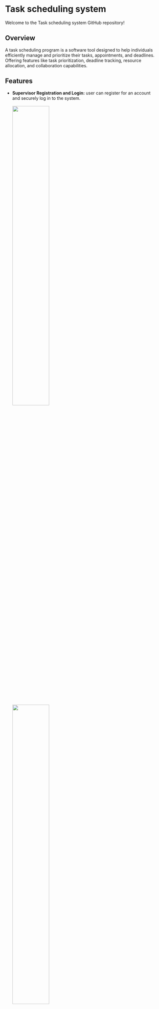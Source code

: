 # Task scheduling system

Welcome to the Task scheduling system GitHub repository!

## Overview
A task scheduling program is a software tool designed to help individuals efficiently manage and prioritize their tasks, appointments, and deadlines. Offering features like task prioritization, deadline tracking, resource allocation, and collaboration capabilities.
## Features
- **Supervisor Registration and Login:** user can register for an account and securely log in to the system.<br/><br/>
  <image src= "https://drive.google.com/file/d/13oHKhFWGv90j4KImni31QWF2gX4v7biG/view?usp=drive_link" width ="50%" height = "50%" /> 
  <image src= "https://drive.google.com/file/d/1tNcfsAPcRkWz20vCbgOqrJOLYIALR6DQ/view?usp=drive_link" width ="50%" height = "50%" />
  <image src= "https://drive.google.com/file/d/13Y1sEV4JKq2_4-XX0e4wlkbyK9mvK0hi/view?usp=drive_link" width ="50%" height = "50%" /> 
- **Tasks Dashboard:** It is a Dashboard to make it easy to see all your tasks .<br/><br/>
  <image src= "https://drive.google.com/file/d/189kFgTZ8sSpvMXNndt8krXYdvlE-S9es/view?usp=drive_link" width ="50%" height = "50%" /> 
- **Add New Task:** User can add new task , by entering the starting date and end date the task "It will be classified automatically."<br/><br/>
  <image src= "https://drive.google.com/file/d/1rBF0ddT8mDsEj5G7_E-QfdFZTuGCqx_R/view?usp=drive_link" width ="50%" height = "50%" /> 
- **Not started task:** It will show all tasks that not started yet in details.<br/><br/>
  <image src= "https://drive.google.com/file/d/12oODoDCdWNPXmj7hmqIOtA7jtWXZ1PaD/view?usp=drive_link" width ="50%" height = "50%" /> 
- **In progress tasks:** It will show all in progress thasks in detailes, by click on check box and logout from the account it will be automatically moved to the achieved tasks section <br/><br/>
  <image src= "https://drive.google.com/file/d/1y3s2LW7FXHPkh4G1gms3bX5DMwk-RTm-/view?usp=drive_link" width ="50%" height = "50%" /> 
- **Achieved tasks:** It will show all tasks that achieved in more detailes.<br/><br/>
  <image src= "https://drive.google.com/file/d/1KCsC91_O5YTP7uAQ9MUhX3UZxkJHvdff/view?usp=drive_link" width ="50%" height = "50%" />
- **Not achieved tasks:** It will show all tasks that not achieved in more detailes..<br/><br/>
  <image src= "https://drive.google.com/file/d/1_UyHaZPzl6GlEUCdR-nBcCLDACBcsBqa/view?usp=drive_link" width ="50%" height = "50%" />
- **Search for a task:** you can search for a task by name or date and you can make like a query on tasks and see the results <br/><br/>
  <image src= "https://drive.google.com/file/d/1m4KNn3NzEG3uuAaA6Wdb5F8_mZRPzoiy/view?usp=drive_link" width ="50%" height = "50%" />
  <image src= "https://drive.google.com/file/d/1ppTVrkAu3P5Zxv6KZCgsH5GouNwtfd74/view?usp=drive_link" width ="50%" height = "50%" /> 
## Technologies Used
- **C#:** The primary programming language used for development.
- **.NET:** The framework utilized for building the desktop application.
- **Object-Oriented Programming (OOP):** Design paradigm used to structure the application.
- **SQL Server:** Database management system used for storing and managing data on server-side.
- **Entity Framwork**
- **Linq** 

## Contributors
- [Mohamed Ramadan](https://github.com/Elaraby218)
